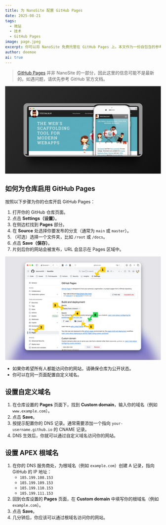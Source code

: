 ```yaml
---
title: 为 NanoSite 配置 GitHub Pages
date: 2025-08-21
tags:
  - 微站
  - 技术
  - GitHub Pages
image: page.jpeg
excerpt: 你可以将 NanoSite 免费托管在 GitHub Pages 上。本文作为一份自包含的参考，但仍请以 GitHub 官方文档为准以获取最准确的信息。
author: deemoe
ai: true
---
```


> [GitHub Pages](https://pages.github.com) 并非 NanoSite 的一部分，因此这里的信息可能不是最新的。如遇问题，请优先参考 GitHub 官方文档。

![page](page.jpeg)

## 如何为仓库启用 GitHub Pages

按照以下步骤为你的仓库开启 GitHub Pages：

1. 打开你的 GitHub 仓库页面。
2. 点击 **Settings（设置）**。
3. 在侧边栏找到 **Pages** 部分。
4. 在 **Source** 处选择你要发布的分支（通常为 `main` 或 `master`）。
5. （可选）选择一个文件夹，比如 `/root` 或 `/docs`。
6. 点击 **Save（保存）**。
7. 片刻后你的网站会被发布，URL 会显示在 Pages 区域中。

![step](step.jpeg)

- 如果你希望所有人都能访问你的网站，请确保仓库为公开状态。
- 你可以在同一页面配置自定义域名。

## 设置自定义域名

1. 在仓库设置的 **Pages** 页面下，找到 **Custom domain**，输入你的域名（例如 `www.example.com`）。
2. 点击 **Save**。
3. 按提示配置你的 DNS 记录。通常需要添加一个指向 `your-username.github.io` 的 CNAME 记录。
4. DNS 生效后，你就可以通过自定义域名访问你的网站。

## 设置 APEX 根域名

1. 在你的 DNS 服务商处，为根域名（例如 `example.com`）创建 A 记录，指向 GitHub 的 IP 地址：
   - `185.199.108.153`
   - `185.199.109.153`
   - `185.199.110.153`
   - `185.199.111.153`
2. 回到仓库设置的 **Pages** 页面，在 **Custom domain** 中填写你的根域名（例如 `example.com`）。
3. 点击 **Save**。
4. 几分钟后，你应该可以通过根域名访问你的网站。
